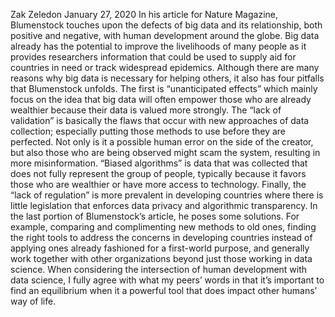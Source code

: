 Zak Zeledon
January 27, 2020
In his article for Nature Magazine, Blumenstock touches upon the defects of big data and its relationship, both positive and negative, with human development around the globe. Big data already has the potential to improve the livelihoods of many people as it provides researchers information that could be used to supply aid for countries in need or track widespread epidemics. Although there are many reasons why big data is necessary for helping others, it also has four pitfalls that Blumenstock unfolds. The first is “unanticipated effects” which mainly focus on the idea that big data will often empower those who are already wealthier because their data is valued more strongly. The “lack of validation” is basically the flaws that occur with new approaches of data collection; especially putting those methods to use before they are perfected. Not only is it a possible human error on the side of the creator, but also those who are being observed might scam the system, resulting in more misinformation. “Biased algorithms” is data that was collected that does not fully represent the group of people, typically because it favors those who are wealthier or have more access to technology. Finally, the “lack of regulation” is more prevalent in developing countries where there is little legislation that enforces data privacy and algorithmic transparency. In the last portion of Blumenstock’s article, he poses some solutions. For example, comparing and complimenting new methods to old ones, finding the right tools to address the concerns in developing countries instead of applying ones already fashioned for a first-world purpose, and generally work together with other organizations beyond just those working in data science. When considering the intersection of human development with data science, I fully agree with what my peers’ words in that it’s important to find an equilibrium when it a powerful tool that does impact other humans’ way of life.
